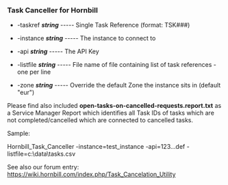 ### Task Canceller for Hornbill

  * -taskref ___string___ ----- 
        Single Task Reference (format: TSK###)
	
  * -instance ___string___ ----- 
        The instance to connect to
	
  * -api ___string___ ----- 
	The API Key
	
  * -listfile ___string___ ----- 
        File name of file containing list of task references - one per line
	
  * -zone ___string___ ----- 
        Override the default Zone the instance sits in (default "eur")

Please find also included __open-tasks-on-cancelled-requests.report.txt__ as a Service Manager Report which identifies all Task IDs of tasks which are not completed/cancelled which are connected to cancelled tasks.

Sample:

  Hornbill_Task_Canceller -instance=test_instance -api=123...def -listfile=c:\data\tasks.csv
  
See also our forum entry: https://wiki.hornbill.com/index.php/Task_Cancelation_Utility